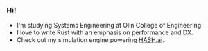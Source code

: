 ### Hi!

- I'm studying Systems Engineering at Olin College of Engineering
- I love to write Rust with an emphasis on performance and DX.
- Check out my simulation engine powering [HASH.ai](https://HASH.ai).

<!-- ![overview](https://github.com/jkelleyrtp/personal-stats/blob/master/generated/overview.svg) -->

<!-- 
|   |  |
| ------------- | ------------- |
| [![GitHub Trends SVG](https://api.githubtrends.io/user/svg/jkelleyrtp/langs?time_range=one_year&include_private=True&compact=True)](https://githubtrends.io)  | [![GitHub Trends SVG](https://api.githubtrends.io/user/svg/jkelleyrtp/repos?time_range=one_year&include_private=True)](https://githubtrends.io)  |

 -->







<!--
- Also check out my Rust-based React-alternative [Dioxus](https://github.com/jkelleyrtp/dioxus) and PaaS [Dioxus Labs](https://dioxuslabs.com)
- I designed my own modular, open source, standing desk for purchase at [HackerDesk](https://hackerdesk.com)
- Now, I'm building the future of asset tracking at [LEAF Systems](https://leaf-systems.com)
- 
**jkelleyrtp/jkelleyrtp** is a ✨ _special_ ✨ repository because its `README.md` (this file) appears on your GitHub profile.

Here are some ideas to get you started:

- 🔭 I’m currently working on ...
- 🌱 I’m currently learning ...
- 👯 I’m looking to collaborate on ...
- 🤔 I’m looking for help with ...
- 💬 Ask me about ...
- 📫 How to reach me: ...
- 😄 Pronouns: ...
- ⚡ Fun fact: ...
-->
